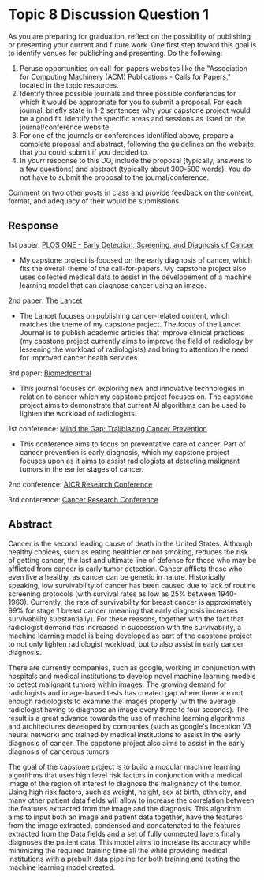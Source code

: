 # Topic 8 Discussion Question 1

As you are preparing for graduation, reflect on the possibility of publishing or presenting your current and future work. One first step toward this goal is to identify venues for publishing and presenting. Do the following:

1. Peruse opportunities on call-for-papers websites like the "Association for Computing Machinery (ACM) Publications - Calls for Papers," located in the topic resources.
2. Identify three possible journals and three possible conferences for which it would be appropriate for you to submit a proposal. For each journal, briefly state in 1-2 sentences why your capstone project would be a good fit. Identify the specific areas and sessions as listed on the journal/conference website.
3. For one of the journals or conferences identified above, prepare a complete proposal and abstract, following the guidelines on the website, that you could submit if you decided to.
4. In yourr response to this DQ,  include the proposal (typically, answers to a few questions) and abstract (typically about 300-500 words). You do not have to submit the proposal to the journal/conference.

Comment on two other posts in class and provide feedback on the content, format, and adequacy of their would be submissions.

## Response

1st paper: [PLOS ONE - Early Detection, Screening, and Diagnosis of Cancer](https://collections.plos.org/call-for-papers/early-detection-screening-and-diagnosis-of-cancer/)

- My capstone project is focused on the early diagnosis of cancer, which fits the overall theme of the call-for-papers. My capstone project also uses collected medical data to assist in the developement of a machine learning model that can diagnose cancer using an image.

2nd paper: [The Lancet](https://www.thelancet.com/lancet/about?dgcid=hubspot_landing-page_lancetgrouponcology22&hsCtaTracking=fcaee0aa-219e-4b22-af31-eb0c6fa894c7%7C91978063-5c1a-406c-96a6-2d785a928cd9)

- The Lancet focuses on publishing cancer-related content, which matches the theme of my capstone project. The focus of the Lancet Journal is to publish academic articles that improve clinical practices (my capstone project currently aims to improve the field of radiology by lessening the workload of radiologists) and bring to attention the need for improved cancer health services.

3rd paper: [Biomedcentral](https://www.biomedcentral.com/collections/aicancerdiagnosis)

- This journal focuses on exploring new and innovative technologies in relation to cancer which my capstone project focuses on. The capstone project aims to demonstrate that current AI algorithms can be used to lighten the workload of radiologists.

1st conference: [Mind the Gap: Trailblazing Cancer Prevention](https://www.eacr.org/conference/cancerprevention2023?utm_source=hub&utm_medium=web&utm_campaign=vMTG23)

- This conference aims to focus on preventative care of cancer. Part of cancer prevention is early diagnosis, which my capstone project focuses upon as it aims to assist radiologists at detecting malignant tumors in the earlier stages of cancer.

2nd conference: [AICR Research Conference](https://www.aicr.org/research/aicr-research-conference/)

3rd conference: [Cancer Research Conference](https://cancerresearchconference.org/)

## Abstract

Cancer is the second leading cause of death in the United States. Although healthy choices, such as eating healthier or not smoking, reduces the risk of getting cancer, the last and ultimate line of defense for those who may be afflicted from cancer is early tumor detection. Cancer afflicts those who even live a healthy, as cancer can be genetic in nature. Historically speaking, low survivability of cancer has been caused due to lack of routine screening protocols (with survival rates as low as 25% between 1940-1960). Currently, the rate of survivability for breast cancer is approximately 99% for stage 1 breast cancer (meaning that early diagnosis increases survivability substantially). For these reasons, together with the fact that radiologist demand has increased in succession with the survivability, a machine learning model is being developed as part of the capstone project to not only lighten radiologist workload, but to also assist in early cancer diagnosis.

There are currently companies, such as google, working in conjunction with hospitals and medical institutions to develop novel machine learning models to detect malignant tumors within images. The growing demand for radiologists and image-based tests has created gap where there are not enough radiologists to examine the images properly (with the average radiologist having to diagnose an image every three to four seconds). The result is a great advance towards the use of machine learning algorithms and architectures developed by companies (such as google's Inception V3 neural network) and trained by medical institutions to assist in the early diagnosis of cancer. The capstone project also aims to assist in the early diagnosis of cancerous tumors.

The goal of the capstone project is to build a modular machine learning algorithms that uses high level risk factors in conjunction with a medical image of the region of interest to diagnose the malignancy of the tumor. Using high risk factors, such as weight, height, sex at birth, ethnicity, and many other patient data fields will allow to increase the correlation between the features extracted from the image and the diagnosis. This algorithm aims to input both an image and patient data together, have the features from the image extracted, condensed and concatenated to the features extracted from the Data fields and a set of fully connected layers finally diagnoses the patient data. This model aims to increase its accuracy while minimizing the required training time all the while providing medical institutions with a prebuilt data pipeline for both training and testing the machine learning model created.

